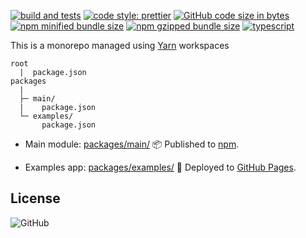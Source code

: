 [![build and tests](https://github.com/amiroff157/reactjs-use-form/actions/workflows/ubuntu_node.yml/badge.svg)](https://github.com/amiroff157/reactjs-use-form/actions/workflows/ubuntu_node.yml)
[![code style: prettier](https://img.shields.io/badge/code_style-prettier-ff69b4.svg)](https://github.com/prettier/prettier)
[![GitHub code size in bytes](https://img.shields.io/github/languages/code-size/amiroff157/reactjs-use-form?label=repo%20size)](https://bundlephobia.com/package/reactjs-use-form)
[![npm minified bundle size](https://img.shields.io/bundlephobia/min/reactjs-use-form?label=minified)](https://bundlephobia.com/package/reactjs-use-form)
[![npm gzipped bundle size](https://img.shields.io/bundlephobia/minzip/reactjs-use-form?label=gzipped)](https://bundlephobia.com/package/reactjs-use-form)
[![typescript](https://img.shields.io/npm/types/reactjs-use-form?label=with)](https://github.com/amiroff157/reactjs-use-form/blob/main/docs/definitions.md)

This is a monorepo managed using [Yarn](https://github.com/yarnpkg/yarn) workspaces

```
root
  |  package.json
packages
  |
  ├─ main/
  |    package.json
  └─ examples/
       package.json
```
* Main module: [packages/main/](https://github.com/amiroff157/reactjs-use-form/tree/main/packages/main) 📦 Published to [npm](https://www.npmjs.com/package/reactjs-use-form).

* Examples app: [packages/examples/](https://github.com/amiroff157/reactjs-use-form/tree/main/packages/examples) 🚀 Deployed to [GitHub Pages](https://amiroff157.github.io/reactjs-use-form).

## License

![GitHub](https://img.shields.io/github/license/amiroff157/reactjs-use-form?color=blue)
